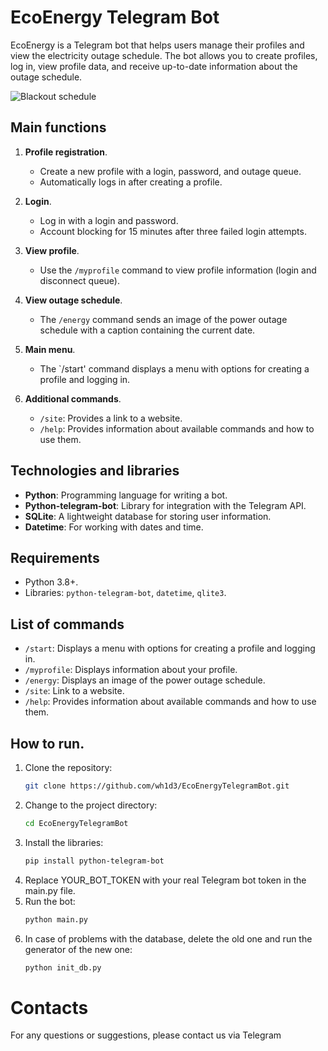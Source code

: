 # EcoEnergy Telegram Bot

EcoEnergy is a Telegram bot that helps users manage their profiles and view the electricity outage schedule. The bot allows you to create profiles, log in, view profile data, and receive up-to-date information about the outage schedule.

![Blackout schedule](https://i.imgur.com/SLrkv1I.png)

## Main functions

1. **Profile registration**.
   - Create a new profile with a login, password, and outage queue.
   - Automatically logs in after creating a profile.

2. **Login**.
   - Log in with a login and password.
   - Account blocking for 15 minutes after three failed login attempts.

3. **View profile**.
   - Use the `/myprofile` command to view profile information (login and disconnect queue).

4. **View outage schedule**.
   - The `/energy` command sends an image of the power outage schedule with a caption containing the current date.

5. **Main menu**.
   - The `/start' command displays a menu with options for creating a profile and logging in.

6. **Additional commands**.
   - `/site`: Provides a link to a website.
   - `/help`: Provides information about available commands and how to use them.

## Technologies and libraries

- **Python**: Programming language for writing a bot.
- **Python-telegram-bot**: Library for integration with the Telegram API.
- **SQLite**: A lightweight database for storing user information.
- **Datetime**: For working with dates and time.

## Requirements

- Python 3.8+.
- Libraries: `python-telegram-bot`, `datetime`, `qlite3`.

## List of commands

- `/start`: Displays a menu with options for creating a profile and logging in.
- `/myprofile`: Displays information about your profile.
- `/energy`: Displays an image of the power outage schedule.
- `/site`: Link to a website.
- `/help`: Provides information about available commands and how to use them.

## How to run.

1. Clone the repository:
   ```bash
   git clone https://github.com/wh1d3/EcoEnergyTelegramBot.git
   ```
2. Change to the project directory:
   ```bash
   cd EcoEnergyTelegramBot
   ```
3. Install the libraries:
   ```bash
   pip install python-telegram-bot
   ```
4. Replace YOUR_BOT_TOKEN with your real Telegram bot token in the main.py file.
5. Run the bot:
   ```bash
   python main.py
   ```
6. In case of problems with the database, delete the old one and run the generator of the new one:
   ```bash
   python init_db.py
   ```

# Contacts
For any questions or suggestions, please contact us via Telegram
